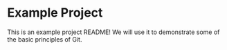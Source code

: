# Example Project

This is an example project README! We will use it to demonstrate some of the basic principles of Git.
